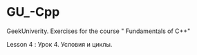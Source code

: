 # GU_-Cpp
GeekUniverity. Exercises for the course " Fundamentals of C++"

Lesson 4 : Урок 4. Условия и циклы.
